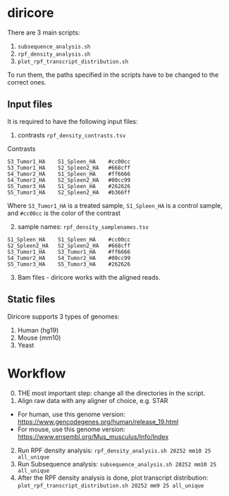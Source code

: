 # diricore

There are 3 main scripts:
1. `subsequence_analysis.sh`
2. `rpf_density_analysis.sh`
3. `plot_rpf_transcript_distribution.sh`

To run them, the paths specified in the scripts have to be changed to the correct ones.

## Input files
It is required to have the following input files:

1. contrasts `rpf_density_contrasts.tsv`

Contrasts

```
S3_Tumor1_HA    S1_Spleen_HA    #cc00cc
S3_Tumor1_HA    S2_Spleen2_HA   #668cff
S4_Tumor2_HA    S1_Spleen_HA    #ff6666
S4_Tumor2_HA    S2_Spleen2_HA   #00cc99
S5_Tumor3_HA    S1_Spleen_HA    #262626
S5_Tumor3_HA    S2_Spleen2_HA   #b366ff
```

Where `S3_Tumor1_HA` is a treated sample, `S1_Spleen_HA` is a control sample, and `#cc00cc` is the color of the contrast

2. sample names: `rpf_density_samplenames.tsv`

```
S1_Spleen_HA    S1_Spleen_HA    #cc00cc
S2_Spleen2_HA   S2_Spleen2_HA   #668cff
S3_Tumor1_HA    S3_Tumor1_HA    #ff6666
S4_Tumor2_HA    S4_Tumor2_HA    #00cc99
S5_Tumor3_HA    S5_Tumor3_HA    #262626
```

3. Bam files - diricore works with the aligned reads. 

## Static files

Diricore supports 3 types of genomes:
1. Human (hg19)
2. Mouse (mm10)
3. Yeast

# Workflow
0. THE most important step: change all the directories in the script. 
1. Align raw data with any aligner of choice, e.g. STAR
  * For human, use this genome version: https://www.gencodegenes.org/human/release_19.html
  * For mouse, use this genome version: https://www.ensembl.org/Mus_musculus/Info/Index 
2. Run RPF density analysis: `rpf_density_analysis.sh 20252 mm10 25 all_unique`
3. Run Subsequence analysis: `subsequence_analysis.sh 20252 mm10 25 all_unique`
4. After the RPF density analysis is done, plot transcript distribution: `plot_rpf_transcript_distribution.sh 20252 mm9 25 all_unique`

